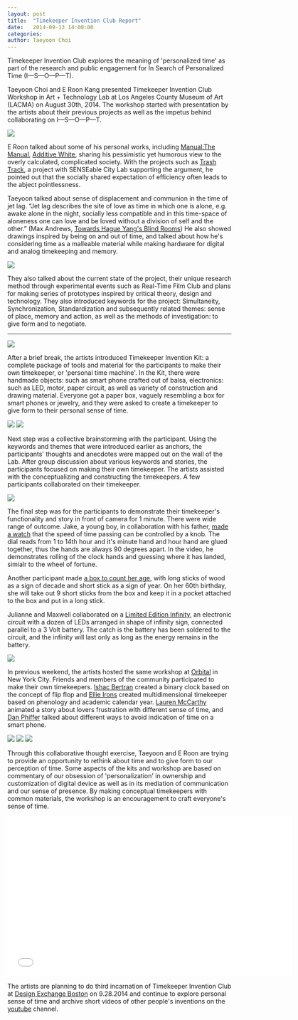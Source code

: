 ```yaml
---
layout: post
title:  "Timekeeper Invention Club Report"
date:   2014-09-13 14:00:00
categories:
author: Taeyoon Choi
---
```

Timekeeper Invention Club explores the meaning of 'personalized time' as part of the research and public engagement for In Search of Personalized Time (I—S—O—P—T).  

Taeyoon Choi and E Roon Kang presented Timekeeper Invention Club Workshop in Art + Technology Lab at Los Angeles County Museum of Art (LACMA) on August 30th, 2014. The workshop started with presentation by the artists about their previous projects as well as the impetus behind collaborating on I—S—O—P—T.

![](https://farm4.staticflickr.com/3888/14946777298_a9116bea7b_z.jpg)

E Roon talked about some of his personal works, including [Manual:The Manual](http://eroonkang.com/projects/manual-the-manual/), [Additive White](http://eroonkang.com/projects/study-additive-white/), sharing his pessimistic yet humorous view to the overly calculated, complicated society. With the projects such as [Trash Track](http://eroonkang.com/projects/trash-track/), a project with SENSEable City Lab supporting the argument, he pointed out that the socially shared expectation of efficiency often leads to the abject pointlessness.

Taeyoon talked about sense of displacement and communion in the time of jet lag. “Jet lag describes the site of love as time in which one is alone, e.g. awake alone in the night, socially less compatible and in this time-space of aloneness one can love and be loved without a division of self and the other.” (Max Andrews, <a href="http://www.lttds.org/assets/Andrews-HaegueYang-ENGL.pdf"> Towards Hague Yang's Blind Rooms</a>) He also showed drawings inspired by being on and out of time, and talked about how he's considering time as a malleable material while making hardware for digital and analog timekeeping and memory.

![](https://farm6.staticflickr.com/5583/15132949902_3f3c1a1881_z.jpg)

They also talked about the current state of the project, their unique research method through experimental events such as Real-Time Film Club and plans for making series of prototypes inspired by critical theory, design and technology. They also introduced keywords for the project: Simultaneity, Synchronization, Standardization and subsequently related themes: sense of place, memory and action, as well as the methods of investigation: to give form and to negotiate.  

***

![](https://farm4.staticflickr.com/3845/14946774938_e8d1152aa3_z.jpg)

After a brief break, the artists introduced Timekeeper Invention Kit: a complete package of tools and material for the participants to make their own timekeeper, or 'personal time machine'. In the Kit, there were handmade objects: such as smart phone crafted out of balsa, electronics: such as LED, motor, paper circuit, as well as variety of construction and drawing material. Everyone got a paper box, vaguely resembling a box for smart phones or jewelry, and they were asked to create a timekeeper to give form to their personal sense of time.

![](https://farm4.staticflickr.com/3871/15133336675_113dc73734_z.jpg)
![](https://farm4.staticflickr.com/3884/14946674170_4262b82456_z.jpg)

Next step was a collective brainstorming with the participant. Using the keywords and themes that were introduced earlier as anchors, the participants' thoughts and anecdotes were mapped out on the wall of the Lab. After group discussion about various keywords and stories, the participants focused on making their own timekeeper. The artists assisted with the conceptualizing and constructing the timekeepers. A few participants collaborated on their timekeeper.  

![](https://farm4.staticflickr.com/3848/15133336105_e756a2ee14_z.jpg)


The final step was for the participants to demonstrate their timekeeper's functionality and story in front of camera for 1 minute. There were wide range of outcome. Jake, a young boy, in collaboration with his father, [made a watch](https://www.youtube.com/watch?v=JwSVnsNdwWw) that the speed of time passing can be controlled by a knob. The dial reads from 1 to 14th hour and it's minute hand and hour hand are glued together, thus the hands are always 90 degrees apart. In the video, he demonstrates rolling of the clock hands and guessing where it has landed, simialr to the wheel of fortune.

Another participant made [a box to count her age](https://www.youtube.com/watch?v=KWhb1elqhFA), with long sticks of wood as a sign of decade and short stick as a sign of year. On her 60th birthday, she will take out 9 short sticks from the box and keep it in a pocket attached to the box and put in a long stick.

Julianne and Maxwell collaborated on a [Limited Edition Infinity](https://www.youtube.com/watch?v=hUag8vrAjvM), an electronic circuit with a dozen of LEDs arranged in shape of infinity sign, connected parallel to a 3 Volt battery. The catch is the battery has been soldered to the circuit, and the infinity will last only as long as the energy remains in the battery.

![](https://farm4.staticflickr.com/3887/14946633439_109822ca6a_z.jpg)

In previous weekend, the artists hosted the same workshop at [Orbital](http://orbitalnyc.com/) in New York City. Friends and members of the community participated to make their own timekeepers. [Ishac Bertran](https://www.youtube.com/watch?v=hRJ-zU7EPMM&list=PLXfQk5ShZ9LZzlrO3N35vJfepFlyB52Pp&index=14) created a binary clock based on the concept of flip flop and [Ellie Irons](https://www.youtube.com/watch?v=RN5kxRrqOiU&index=16&list=PLXfQk5ShZ9LZzlrO3N35vJfepFlyB52Pp) created multidimensional timekeeper based on phenology and academic calendar year. [Lauren McCarthy](https://www.youtube.com/watch?v=Ln4e6Fe9oQE&list=PLXfQk5ShZ9LZzlrO3N35vJfepFlyB52Pp&index=12) animated a story about lovers frustration with different sense of time, and [Dan Phiffer](https://www.youtube.com/watch?v=PPlDSJ-7gLA&list=PLXfQk5ShZ9LZzlrO3N35vJfepFlyB52Pp&index=10) talked about different ways to avoid indication of time on a smart phone.

![](https://farm4.staticflickr.com/3870/14947474808_52d76f3aec_z.jpg)
![](https://farm4.staticflickr.com/3873/15134029375_298d9391c6_z.jpg)
![](https://farm6.staticflickr.com/5587/14947470218_6a70a44abc_z.jpg)

Through this collaborative thought exercise, Taeyoon and E Roon are trying to provide an opportunity to rethink about time and to give form to our perception of time. Some aspects of the kits and workshop are based on commentary of our obsession of 'personalization' in ownership and customization of digital device as well as in its mediation of communication and our sense of presence. By making conceptual timekeepers with common materials, the workshop is an encouragement to craft everyone's sense of time.  

<iframe width="640" height="360" src="//www.youtube.com/embed/KWhb1elqhFA?list=PLXfQk5ShZ9LZzlrO3N35vJfepFlyB52Pp" frameborder="0" allowfullscreen></iframe>

The artists are planning to do third incarnation of Timekeeper Invention Club at [Design Exchange Boston](http://www.dxboston.com/session/timekeeper-invention-club/) on 9.28.2014 and continue to explore personal sense of time and archive short videos of other people's inventions on the [youtube](https://www.youtube.com/playlist?list=PLXfQk5ShZ9LZzlrO3N35vJfepFlyB52Pp) channel.
